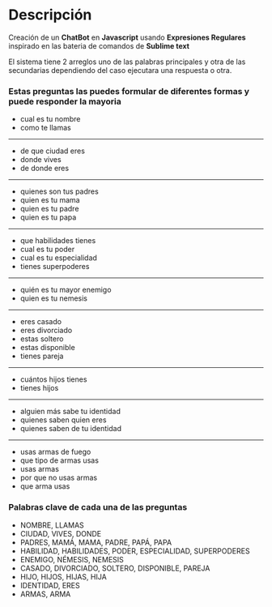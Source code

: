 # Descripción

Creación de un **ChatBot** en **Javascript** usando **Expresiones Regulares** inspirado en las bateria de comandos de **Sublime text**

El sistema tiene 2 arreglos uno de las palabras principales y otra de las secundarias dependiendo del caso ejecutara una respuesta o otra.

### Estas preguntas las puedes formular de diferentes formas y puede responder la mayoria

- cual es tu nombre
- como te llamas
---
- de que ciudad eres
- donde vives
- de donde eres
---
- quienes son tus padres
- quien es tu mama
- quien es tu padre
- quien es tu papa
---
- que habilidades tienes
- cual es tu poder
- cual es tu especialidad
- tienes superpoderes
---
- quién es tu mayor enemigo
- quien es tu nemesis
---
- eres casado
- eres divorciado
- estas soltero
- estas disponible
- tienes pareja
---
- cuántos hijos tienes
- tienes hijos
---
- alguien más sabe tu identidad
- quienes saben quien eres
- quienes saben de tu identidad
---
- usas armas de fuego
- que tipo de armas usas
- usas armas
- por que no usas armas
- que arma usas

### Palabras clave de cada una de las preguntas

- NOMBRE, LLAMAS
- CIUDAD, VIVES, DONDE 
- PADRES, MAMÁ, MAMA, PADRE, PAPÁ, PAPA
- HABILIDAD, HABILIDADES, PODER, ESPECIALIDAD, SUPERPODERES
- ENEMIGO, NÉMESIS, NEMESIS
- CASADO, DIVORCIADO, SOLTERO, DISPONIBLE, PAREJA
- HIJO, HIJOS, HIJAS, HIJA
- IDENTIDAD, ERES
- ARMAS, ARMA
